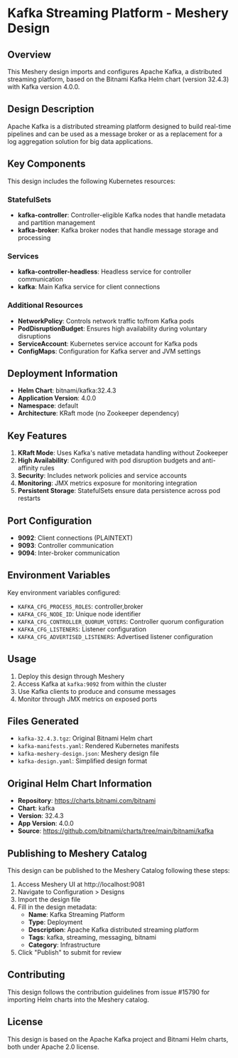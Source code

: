 # Kafka Streaming Platform - Meshery Design

## Overview

This Meshery design imports and configures Apache Kafka, a distributed streaming platform, based on the Bitnami Kafka Helm chart (version 32.4.3) with Kafka version 4.0.0.

## Design Description

Apache Kafka is a distributed streaming platform designed to build real-time pipelines and can be used as a message broker or as a replacement for a log aggregation solution for big data applications.

## Key Components

This design includes the following Kubernetes resources:

### StatefulSets
- **kafka-controller**: Controller-eligible Kafka nodes that handle metadata and partition management
- **kafka-broker**: Kafka broker nodes that handle message storage and processing

### Services  
- **kafka-controller-headless**: Headless service for controller communication
- **kafka**: Main Kafka service for client connections

### Additional Resources
- **NetworkPolicy**: Controls network traffic to/from Kafka pods
- **PodDisruptionBudget**: Ensures high availability during voluntary disruptions
- **ServiceAccount**: Kubernetes service account for Kafka pods
- **ConfigMaps**: Configuration for Kafka server and JVM settings

## Deployment Information

- **Helm Chart**: bitnami/kafka:32.4.3
- **Application Version**: 4.0.0
- **Namespace**: default
- **Architecture**: KRaft mode (no Zookeeper dependency)

## Key Features

1. **KRaft Mode**: Uses Kafka's native metadata handling without Zookeeper
2. **High Availability**: Configured with pod disruption budgets and anti-affinity rules
3. **Security**: Includes network policies and service accounts
4. **Monitoring**: JMX metrics exposure for monitoring integration
5. **Persistent Storage**: StatefulSets ensure data persistence across pod restarts

## Port Configuration

- **9092**: Client connections (PLAINTEXT)
- **9093**: Controller communication
- **9094**: Inter-broker communication

## Environment Variables

Key environment variables configured:
- `KAFKA_CFG_PROCESS_ROLES`: controller,broker
- `KAFKA_CFG_NODE_ID`: Unique node identifier
- `KAFKA_CFG_CONTROLLER_QUORUM_VOTERS`: Controller quorum configuration
- `KAFKA_CFG_LISTENERS`: Listener configuration
- `KAFKA_CFG_ADVERTISED_LISTENERS`: Advertised listener configuration

## Usage

1. Deploy this design through Meshery
2. Access Kafka at `kafka:9092` from within the cluster
3. Use Kafka clients to produce and consume messages
4. Monitor through JMX metrics on exposed ports

## Files Generated

- `kafka-32.4.3.tgz`: Original Bitnami Helm chart
- `kafka-manifests.yaml`: Rendered Kubernetes manifests
- `kafka-meshery-design.json`: Meshery design file
- `kafka-design.yaml`: Simplified design format

## Original Helm Chart Information

- **Repository**: https://charts.bitnami.com/bitnami
- **Chart**: kafka
- **Version**: 32.4.3
- **App Version**: 4.0.0
- **Source**: https://github.com/bitnami/charts/tree/main/bitnami/kafka

## Publishing to Meshery Catalog

This design can be published to the Meshery Catalog following these steps:

1. Access Meshery UI at http://localhost:9081
2. Navigate to Configuration > Designs
3. Import the design file
4. Fill in the design metadata:
   - **Name**: Kafka Streaming Platform
   - **Type**: Deployment
   - **Description**: Apache Kafka distributed streaming platform
   - **Tags**: kafka, streaming, messaging, bitnami
   - **Category**: Infrastructure
5. Click "Publish" to submit for review

## Contributing

This design follows the contribution guidelines from issue #15790 for importing Helm charts into the Meshery catalog.

## License

This design is based on the Apache Kafka project and Bitnami Helm charts, both under Apache 2.0 license.